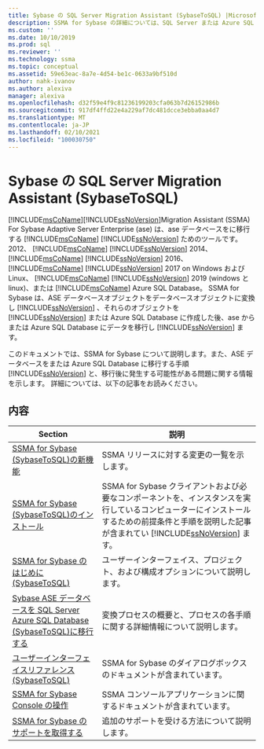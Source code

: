 ```yaml
---
title: Sybase の SQL Server Migration Assistant (SybaseToSQL) |Microsoft Docs
description: SSMA for Sybase の詳細については、SQL Server または Azure SQL Database に ASE データベースを移行するための詳細な手順に従ってください。
ms.custom: ''
ms.date: 10/10/2019
ms.prod: sql
ms.reviewer: ''
ms.technology: ssma
ms.topic: conceptual
ms.assetid: 59e63eac-8a7e-4d54-be1c-0633a9bf510d
author: nahk-ivanov
ms.author: alexiva
manager: alexiva
ms.openlocfilehash: d32f59e4f9c81236199203cfa063b7d26152986b
ms.sourcegitcommit: 917df4ffd22e4a229af7dc481dcce3ebba0aa4d7
ms.translationtype: MT
ms.contentlocale: ja-JP
ms.lasthandoff: 02/10/2021
ms.locfileid: "100030750"
---
```

# <a name="sql-server-migration-assistant-for-sybase-sybasetosql"></a>Sybase の SQL Server Migration Assistant (SybaseToSQL)

[!INCLUDE[msCoName](../../includes/msconame_md.md)][!INCLUDE[ssNoVersion](../../includes/ssnoversion-md.md)]Migration Assistant (SSMA) For Sybase Adaptive Server Enterprise (ase) は、ase データベースをに移行する [!INCLUDE[msCoName](../../includes/msconame_md.md)] [!INCLUDE[ssNoVersion](../../includes/ssnoversion-md.md)] ためのツールです。2012、 [!INCLUDE[msCoName](../../includes/msconame_md.md)] [!INCLUDE[ssNoVersion](../../includes/ssnoversion-md.md)] 2014、 [!INCLUDE[msCoName](../../includes/msconame_md.md)] [!INCLUDE[ssNoVersion](../../includes/ssnoversion-md.md)] 2016、 [!INCLUDE[msCoName](../../includes/msconame_md.md)] [!INCLUDE[ssNoVersion](../../includes/ssnoversion-md.md)] 2017 on Windows および Linux、 [!INCLUDE[msCoName](../../includes/msconame_md.md)] [!INCLUDE[ssNoVersion](../../includes/ssnoversion-md.md)] 2019 (windows と linux)、または [!INCLUDE[msCoName](../../includes/msconame_md.md)] Azure SQL Database。 SSMA for Sybase は、ASE データベースオブジェクトをデータベースオブジェクトに変換し [!INCLUDE[ssNoVersion](../../includes/ssnoversion-md.md)] 、それらのオブジェクトを [!INCLUDE[ssNoVersion](../../includes/ssnoversion-md.md)] または Azure SQL Database に作成した後、ase からまたは Azure SQL Database にデータを移行し [!INCLUDE[ssNoVersion](../../includes/ssnoversion-md.md)] ます。
  
このドキュメントでは、SSMA for Sybase について説明します。また、ASE データベースをまたは Azure SQL Database に移行する手順 [!INCLUDE[ssNoVersion](../../includes/ssnoversion-md.md)] と、移行後に発生する可能性がある問題に関する情報を示します。 詳細については、以下の記事をお読みください。  
  
## <a name="contents"></a>内容  
  
|Section|説明|
|-----------|---------------|
|[SSMA for Sybase &#40;SybaseToSQL&#41;の新機能 ](../../ssma/sybase/what-s-new-in-ssma-for-sybase-sybasetosql.md)|SSMA リリースに対する変更の一覧を示します。|  
|[SSMA for Sybase &#40;SybaseToSQL&#41;のインストール ](../../ssma/sybase/installing-ssma-for-sybase-sybasetosql.md)|SSMA for Sybase クライアントおよび必要なコンポーネントを、インスタンスを実行しているコンピューターにインストールするための前提条件と手順を説明した記事が含まれてい [!INCLUDE[ssNoVersion](../../includes/ssnoversion-md.md)] ます。|  
|[SSMA for Sybase のはじめに &#40;SybaseToSQL&#41;](../../ssma/sybase/getting-started-with-ssma-for-sybase-sybasetosql.md)|ユーザーインターフェイス、プロジェクト、および構成オプションについて説明します。|  
|[Sybase ASE データベースを SQL Server Azure SQL Database &#40;SybaseToSQL&#41;に移行する ](../../ssma/sybase/migrating-sybase-ase-databases-to-sql-server-azure-sql-db-sybasetosql.md)|変換プロセスの概要と、プロセスの各手順に関する詳細情報について説明します。|  
|[ユーザーインターフェイスリファレンス &#40;SybaseToSQL&#41;](../../ssma/sybase/user-interface-reference-sybasetosql.md)|SSMA for Sybase のダイアログボックスのドキュメントが含まれています。|  
|[SSMA for Sybase Console の操作](working-with-ssma-for-sybase-console-sybasetosql.md)|SSMA コンソールアプリケーションに関するドキュメントが含まれています。|  
|[SSMA for Sybase のサポートを取得する](../sql-server-migration-assistant.md)|追加のサポートを受ける方法について説明します。|